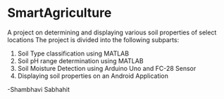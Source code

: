 # SmartAgriculture
A project on determining and displaying various soil properties of select locations
The project is divided into the following subparts:
1. Soil Type classification using MATLAB
2. Soil pH range determination using MATLAB
3. Soil Moisture Detection using Arduino Uno and FC-28 Sensor
4. Displaying soil properties on an Android Application

-Shambhavi Sabhahit
